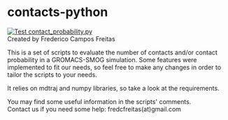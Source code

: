 # contacts-python  
[![Test contact_probability.py](https://github.com/fredcfreitas/contacts-python/actions/workflows/test_contact_probability.yml/badge.svg?branch=release&event=push)](https://github.com/fredcfreitas/contacts-python/actions/workflows/test_contact_probability.yml)  
Created by Frederico Campos Freitas  

This is a set of scripts to evaluate the number of contacts and/or contact probability in a GROMACS-SMOG simulation. Some features were implemented to fit our needs, so feel free to make any changes in order to tailor the scripts to your needs.  

It relies on mdtraj and numpy libraries, so take a look at the requirements.  

You may find some useful information in the scripts' comments.  
Contact us if you need some help: fredcfreitas(at)gmail.com  
